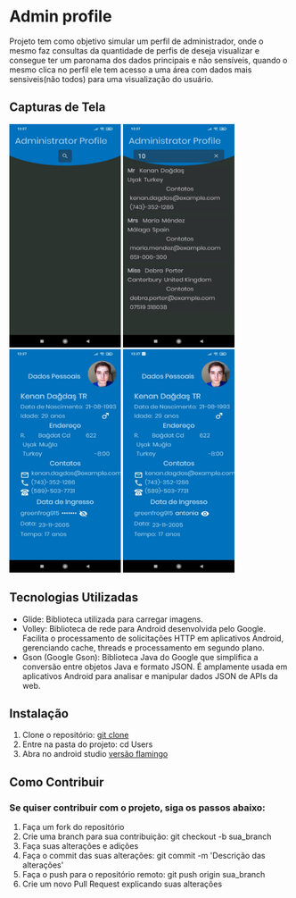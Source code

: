 # Admin profile
Projeto tem como objetivo simular um perfil de administrador, onde o mesmo faz consultas da quantidade de perfis de deseja visualizar e consegue ter um paronama dos dados principais e não sensíveis, quando o mesmo clica no perfil ele tem acesso a uma área com dados mais sensiveis(não todos) para uma visualização do usuário.

## Capturas de Tela
<img src="TelaPrincipal.jpeg" width="200" height="400">
<img src="TelaPrincipalPesquisa.jpeg" width="200" height="400">
<img src="TelaUsuario.jpeg" width="200" height="400">
<img src="TelaUsuarioSenha.jpeg" width="200" height="400">

## Tecnologias Utilizadas
* Glide: Biblioteca utilizada para carregar imagens.
* Volley: Biblioteca de rede para Android desenvolvida pelo Google. Facilita o processamento de solicitações HTTP em aplicativos Android, gerenciando cache, threads e processamento em segundo plano.
* Gson (Google Gson): Biblioteca Java do Google que simplifica a conversão entre objetos Java e formato JSON. É amplamente usada em aplicativos Android para analisar e manipular dados JSON de APIs da web.

## Instalação
1. Clone o repositório: [git clone](https://github.com/icecilia007/mobile-users.git)
2. Entre na pasta do projeto: cd Users
3. Abra no android studio [versão flamingo](https://developer.android.com/studio/releases?hl=pt-br)


## Como Contribuir
### Se quiser contribuir com o projeto, siga os passos abaixo:

1. Faça um fork do repositório
2. Crie uma branch para sua contribuição: git checkout -b sua_branch
3. Faça suas alterações e adições
4. Faça o commit das suas alterações: git commit -m 'Descrição das alterações'
5. Faça o push para o repositório remoto: git push origin sua_branch
6. Crie um novo Pull Request explicando suas alterações
